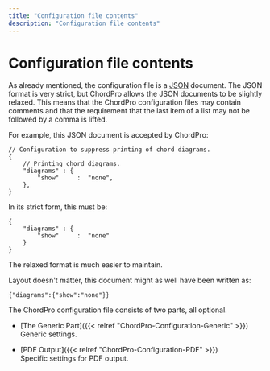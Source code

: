 ```yaml
---
title: "Configuration file contents"
description: "Configuration file contents"
---
```


# Configuration file contents

As already mentioned, the configuration file is a [JSON](https://json.org) document. The JSON format is very strict, but ChordPro allows the JSON documents to be slightly relaxed. This means that the ChordPro configuration files may contain comments and that the requirement that the last item of a list may not be followed by a comma is lifted.

For example, this JSON document is accepted by ChordPro:

    // Configuration to suppress printing of chord diagrams.
    {
        // Printing chord diagrams.
        "diagrams" : {
            "show"     :  "none",
        },
    }

In its strict form, this must be:

    {
        "diagrams" : {
            "show"     :  "none"
        }
    }

The relaxed format is much easier to maintain.

Layout doesn't matter, this document might as well have been written as:

    {"diagrams":{"show":"none"}}

The ChordPro configuration file consists of two parts, all optional.

* [The Generic Part]({{< relref "ChordPro-Configuration-Generic" >}})  
Generic settings.

* [PDF Output]({{< relref "ChordPro-Configuration-PDF" >}})  
Specific settings for PDF output.

